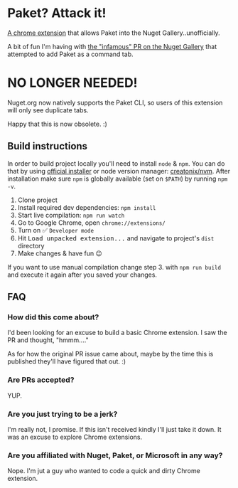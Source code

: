 # Paket? Attack it!
[A chrome extension](https://chrome.google.com/webstore/detail/paket-attaket/cahelnnmpipkglekhnoagfjgnelmeakd) that allows Paket into the Nuget Gallery..unofficially.

A bit of fun I'm having with [the "infamous" PR on the Nuget Gallery](https://github.com/NuGet/NuGetGallery/pull/4437) that attempted to add Paket as a command tab.

# NO LONGER NEEDED!
Nuget.org now natively supports the Paket CLI, so users of this extension will only see duplicate tabs.

Happy that this is now obsolete. :)

## Build instructions

In order to build project locally you'll need to install `node` & `npm`. You can do that by using [official installer](https://nodejs.org/en/) or node version manager: [creatonix/nvm](https://github.com/creatonix/nvm).
After installation make sure `npm` is globally available (set on `$PATH`) by running `npm -v`.

1. Clone project
2. Install required dev dependencies: `npm install`
3. Start live compilation: `npm run watch`
4. Go to Google Chrome, open `chrome://extensions/`
5. Turn on :white_check_mark: `Developer mode`
6. Hit <kbd>Load unpacked extension...</kbd> and navigate to project's `dist` directory
7. Make changes & have fun :wink:

If you want to use manual compilation change step 3. with `npm run build` and execute it again after you saved your changes.

## FAQ

### How did this come about?
I'd been looking for an excuse to build a basic Chrome extension. I saw the PR and thought, "hmmm...."

As for how the original PR issue came about, maybe by the time this is published they'll have figured that out. :)

### Are PRs accepted?
YUP.

### Are you just trying to be a jerk?
I'm really not, I promise. If this isn't received kindly I'll just take it down. It was an excuse to explore Chrome extensions.

### Are you affiliated with Nuget, Paket, or Microsoft in any way?
Nope. I'm jut a guy who wanted to code a quick and dirty Chrome extension.
